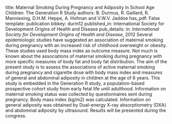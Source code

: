 title: Maternal Smoking During Pregnancy and Adiposity in School Age Children: The Generation R Study
authors: B. Durmus, R. Gaillard, R. Manniesing, D.H.M. Heppe, A. Hofman and V.W.V. Jaddoe
has_pdf: False
template: publication
bibkey: durm12
published_in: International Society for Development Origins of Health and Disease
pub_details: in: <i>International Society for Development Origins of Health and Disease</i>, 2012
Several epidemiologic studies have suggested an association of maternal smoking during pregnancy with an increased risk of childhood overweight or obesity. These studies used body mass index as outcome measure. Not much is known about the associations of maternal smoking during pregnancy with more specific measures of body fat and body fat distribution. The aim of the present study is to assess the associations of active maternal smoking during pregnancy and cigarette dose with body mass index and measures of general and abdominal adiposity in children at the age of 6 years. This study is embedded in the Generation R study, a population-based prospective cohort study from early fetal life until adulthood. Information on maternal smoking status was collected by questionnaires sent during pregnancy. Body mass index (kg/m2) was calculated. Information on general adiposity was obtained by Dual-energy X-ray absorptiometry (DXA) and abdominal adiposity by ultrasound. Results will be presented during the congress.

